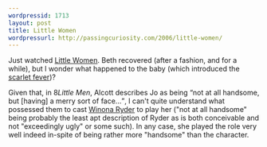 ```yaml
---
wordpressid: 1713
layout: post
title: Little Women
wordpressurl: http://passingcuriosity.com/2006/little-women/
---
```

Just watched [Little Women](http://imdb.com/title/tt0110367/). Beth recovered (after a fashion, and for a while), but I wonder what happened to the baby (which introduced the [scarlet fever](http://en.wikipedia.org/wiki/Scarlet_fever))?

Given that, in 8*Little Men*, Alcott describes Jo as being <q>not at all handsome, but [having] a merry sort of face...</q>, I can't quite understand what possessed them to cast [Winona Ryder](http://en.wikipedia.org/wiki/Winona_Ryder) to play her ("not at all handsome" being probably the least apt description of Ryder as is both conceivable and not "exceedingly ugly" or some such). In any case, she played the role very well indeed in-spite of being rather more "handsome" than the character.
